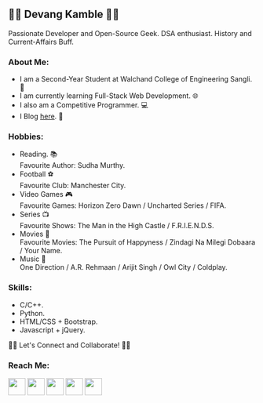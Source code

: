 ## 👨‍💻 Devang Kamble 👨‍💻
Passionate Developer and Open-Source Geek. DSA enthusiast. History and Current-Affairs Buff.

### About Me:
+ I am a Second-Year Student at Walchand College of Engineering Sangli. 🏫
+ I am currently learning Full-Stack Web Development. 🌐
+ I also am a Competitive Programmer. 💻
+ I Blog <a href="https://rising-entropy.github.io/">here</a>. 📖

### Hobbies:
  + Reading. 📚<br>
  Favourite Author: Sudha Murthy. 
  + Football ⚽<br>
  Favourite Club: Manchester City.
  + Video Games 🎮<br>
  Favourite Games: Horizon Zero Dawn / Uncharted Series / FIFA.
  + Series 📺<br>
  Favourite Shows: The Man in the High Castle / F.R.I.E.N.D.S.
  + Movies 🎥<br>
  Favourite Movies: The Pursuit of Happyness / Zindagi Na Milegi Dobaara / Your Name.
  + Music 🎵<br>
  One Direction / A.R. Rehmaan / Arijit Singh / Owl City / Coldplay.
  
### Skills:
  + C/C++.
  + Python.
  + HTML/CSS + Bootstrap.
  + Javascript + jQuery.
  
🤝🏻 Let's Connect and Collaborate! 🤝🏻

### Reach Me:
<a href="https://www.linkedin.com/in/devang-kamble/"><img src="https://image.flaticon.com/icons/svg/174/174857.svg" width="35"></a>   <a href="https://www.instagram.com/devangkamble/"><img src="https://image.flaticon.com/icons/svg/174/174855.svg" width="35"></a>    <a href="https://twitter.com/devang_kamble"><img src="https://image.flaticon.com/icons/svg/174/174876.svg" width="35"></a>    <a href="https://www.youtube.com/channel/UCtukYk9RAI8Tv0uLYe6CU2Q?view_as=subscriber"><img src="https://image.flaticon.com/icons/svg/174/174883.svg" width="35"></a>  <a href="https://www.quora.com/profile/Devang-Kamble"><img src="https://image.flaticon.com/icons/svg/174/174865.svg" width="35"></a>

